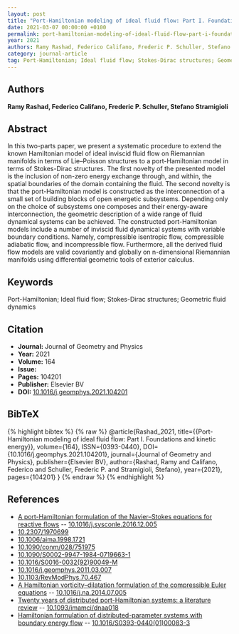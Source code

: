 ```yaml
---
layout: post
title: "Port-Hamiltonian modeling of ideal fluid flow: Part I. Foundations and kinetic energy"
date: 2021-03-07 00:00:00 +0100
permalink: port-hamiltonian-modeling-of-ideal-fluid-flow-part-i-foundations-and-kinetic-energy
year: 2021
authors: Ramy Rashad, Federico Califano, Frederic P. Schuller, Stefano Stramigioli
category: journal-article
tag: Port-Hamiltonian; Ideal fluid flow; Stokes-Dirac structures; Geometric fluid dynamics
---
```

 
## Authors
**Ramy Rashad, Federico Califano, Frederic P. Schuller, Stefano Stramigioli**
 
## Abstract
In this two-parts paper, we present a systematic procedure to extend the known Hamiltonian model of ideal inviscid fluid flow on Riemannian manifolds in terms of Lie–Poisson structures to a port-Hamiltonian model in terms of Stokes-Dirac structures. The first novelty of the presented model is the inclusion of non-zero energy exchange through, and within, the spatial boundaries of the domain containing the fluid. The second novelty is that the port-Hamiltonian model is constructed as the interconnection of a small set of building blocks of open energetic subsystems. Depending only on the choice of subsystems one composes and their energy-aware interconnection, the geometric description of a wide range of fluid dynamical systems can be achieved. The constructed port-Hamiltonian models include a number of inviscid fluid dynamical systems with variable boundary conditions. Namely, compressible isentropic flow, compressible adiabatic flow, and incompressible flow. Furthermore, all the derived fluid flow models are valid covariantly and globally on n-dimensional Riemannian manifolds using differential geometric tools of exterior calculus.
 
## Keywords
Port-Hamiltonian; Ideal fluid flow; Stokes-Dirac structures; Geometric fluid dynamics
 
## Citation
- **Journal:** Journal of Geometry and Physics
- **Year:** 2021
- **Volume:** 164
- **Issue:** 
- **Pages:** 104201
- **Publisher:** Elsevier BV
- **DOI:** [10.1016/j.geomphys.2021.104201](https://doi.org/10.1016/j.geomphys.2021.104201)
 
## BibTeX
{% highlight bibtex %}
{% raw %}
@article{Rashad_2021,
  title={{Port-Hamiltonian modeling of ideal fluid flow: Part I. Foundations and kinetic energy}},
  volume={164},
  ISSN={0393-0440},
  DOI={10.1016/j.geomphys.2021.104201},
  journal={Journal of Geometry and Physics},
  publisher={Elsevier BV},
  author={Rashad, Ramy and Califano, Federico and Schuller, Frederic P. and Stramigioli, Stefano},
  year={2021},
  pages={104201}
}
{% endraw %}
{% endhighlight %}
 
## References
- [A port-Hamiltonian formulation of the Navier–Stokes equations for reactive flows](a-port-hamiltonian-formulation-of-the-navier-stokes-equations-for-reactive-flows) -- [10.1016/j.sysconle.2016.12.005](https://doi.org/10.1016/j.sysconle.2016.12.005)
- [10.2307/1970699](https://doi.org/10.2307/1970699)
- [10.1006/aima.1998.1721](https://doi.org/10.1006/aima.1998.1721)
- [10.1090/conm/028/751975](https://doi.org/10.1090/conm/028/751975)
- [10.1090/S0002-9947-1984-0719663-1](https://doi.org/10.1090/S0002-9947-1984-0719663-1)
- [10.1016/S0016-0032(92)90049-M](https://doi.org/10.1016/S0016-0032(92)90049-M)
- [10.1016/j.geomphys.2011.03.007](https://doi.org/10.1016/j.geomphys.2011.03.007)
- [10.1103/RevModPhys.70.467](https://doi.org/10.1103/RevModPhys.70.467)
- [A Hamiltonian vorticity–dilatation formulation of the compressible Euler equations](a-hamiltonian-vorticity-dilatation-formulation-of-the-compressible-euler-equations) -- [10.1016/j.na.2014.07.005](https://doi.org/10.1016/j.na.2014.07.005)
- [Twenty years of distributed port-Hamiltonian systems: a literature review](twenty-years-of-distributed-port-hamiltonian-systems-a-literature-review) -- [10.1093/imamci/dnaa018](https://doi.org/10.1093/imamci/dnaa018)
- [Hamiltonian formulation of distributed-parameter systems with boundary energy flow](hamiltonian-formulation-of-distributed-parameter-systems-with-boundary-energy-flow) -- [10.1016/S0393-0440(01)00083-3](https://doi.org/10.1016/S0393-0440(01)00083-3)

